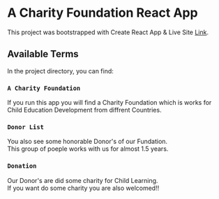 # A Charity Foundation React App

This project was bootstrapped with Create React App & Live Site [Link](https://charity-foundation-f06a39.netlify.app/).

## Available Terms

In the project directory, you can find:

### `A Charity Foundation`

If you run this app you will find a Charity Foundation which is works for\
Child Education Development from diffrent Countries.


### `Donor List`

You also see some honorable Donor's of our Fundation.\
This group of poeple works with us for almost 1.5 years.

### `Donation`

Our Donor's are did some charity for Child Learning.\
If you want do some charity you are also welcomed!!
